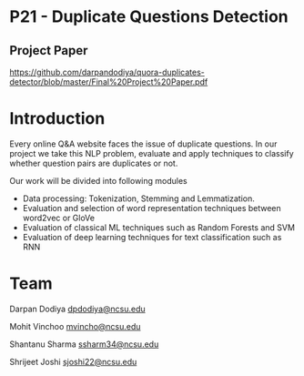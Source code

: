 # P21 - Duplicate Questions Detection 

## Project Paper
https://github.com/darpandodiya/quora-duplicates-detector/blob/master/Final%20Project%20Paper.pdf

# Introduction
Every online Q&A website faces the issue of duplicate questions. In our project we take this NLP problem, evaluate and apply techniques to classify whether question pairs are duplicates or not.

Our work will be divided into following modules
* Data processing: Tokenization, Stemming and Lemmatization.
* Evaluation and selection of word representation techniques between word2vec or GloVe
* Evaluation of classical ML techniques such as Random Forests and SVM
* Evaluation of deep learning techniques for text classification such as RNN

# Team
Darpan Dodiya dpdodiya@ncsu.edu

Mohit Vinchoo mvincho@ncsu.edu

Shantanu Sharma ssharm34@ncsu.edu

Shrijeet Joshi sjoshi22@ncsu.edu


